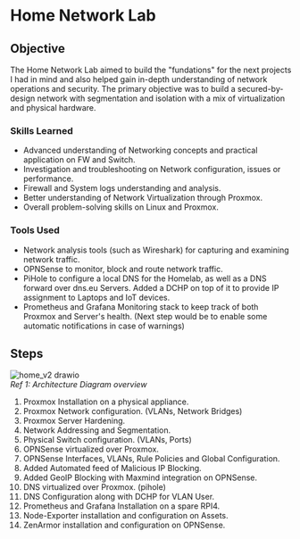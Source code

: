 # Home Network Lab

## Objective

The Home Network Lab aimed to build the "fundations" for the next projects I had in mind and also helped gain in-depth understanding of network operations and security.
The primary objective was to build a secured-by-design network with segmentation and isolation with a mix of virtualization and physical hardware.

### Skills Learned

- Advanced understanding of Networking concepts and practical application on FW and Switch.
- Investigation and troubleshooting on Network configuration, issues or performance.
- Firewall and System logs understanding and analysis.
- Better understanding of Network Virtualization through Proxmox.
- Overall problem-solving skills on Linux and Proxmox.

### Tools Used

- Network analysis tools (such as Wireshark) for capturing and examining network traffic.
- OPNSense to monitor, block and route network traffic.
- PiHole to configure a local DNS for the Homelab, as well as a DNS forward over dns.eu Servers. Added a DCHP on top of it to provide IP assignment to Laptops and IoT devices.
- Prometheus and Grafana Monitoring stack to keep track of both Proxmox and Server's health. (Next step would be to enable some automatic notifications in case of warnings)

## Steps

![home_v2 drawio](https://github.com/user-attachments/assets/fbd1bd2f-9798-4b68-a727-4dea47267120)
</br>
*Ref 1: Architecture Diagram overview*

1. Proxmox Installation on a physical appliance.
2. Proxmox Network configuration. (VLANs, Network Bridges)
3. Proxmox Server Hardening.
4. Network Addressing and Segmentation.
5. Physical Switch configuration. (VLANs, Ports)
6. OPNSense virtualized over Proxmox.
7. OPNSense Interfaces, VLANs, Rule Policies and Global Configuration.
8. Added Automated feed of Malicious IP Blocking.
9. Added GeoIP Blocking with Maxmind integration on OPNSense.
10. DNS virtualized over Proxmox. (pihole)
11. DNS Configuration along with DCHP for VLAN User.
12. Prometheus and Grafana Installation on a spare RPI4.
13. Node-Exporter installation and configuration on Assets.
14. ZenArmor installation and configuration on OPNSense.
